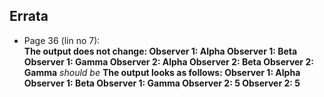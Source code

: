 ## Errata 
 * Page 36 (lin no 7):  
 **The output does not change:
Observer 1: Alpha
Observer 1: Beta
Observer 1: Gamma
Observer 2: Alpha
Observer 2: Beta
Observer 2: Gamma**
 _should be_ 
**The output looks as follows:
Observer 1: Alpha
Observer 1: Beta
Observer 1: Gamma
Observer 2: 5
Observer 2: 5**
